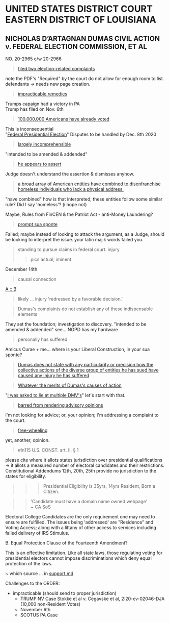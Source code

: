 # UNITED STATES DISTRICT COURT EASTERN DISTRICT OF LOUISIANA

## NICHOLAS D’ARTAGNAN DUMAS CIVIL ACTION v. FEDERAL ELECTION COMMISSION, ET AL

NO. 20-2965 c/w 20-2966

>[filed two election-related complaints](https://github.com/ActionProjects/Actions/blame/main/actions/pages/theSuits/filed/Federal/case2.20-cv-029565-MLCF-DPC/order.md#L21)

note the PDF's "Required" by the court do not allow for enough room to list defendants -> needs new page creation.

> [impracticable remedies](https://github.com/ActionProjects/Actions/blame/main/actions/pages/theSuits/filed/Federal/case2.20-cv-029565-MLCF-DPC/order.md#L23)
> 
Trumps capaign had a victory in PA  
Trump has filed on Nov. 6th

> [100,000,000 Americans have already voted](https://github.com/ActionProjects/Actions/blame/main/actions/pages/theSuits/filed/Federal/case2.20-cv-029565-MLCF-DPC/order.md#L27)

This is inconsequential  
"[Federal Presidential Election](https://github.com/ActionProjects/Actions/blame/a6dc8f6e71e03f20fdf6d3a973fa07d0b280b491/actions/pages/theSuits/Complaints/masterComplaint.md#L38)" Disputes to be handled by Dec. 8th 2020
<!--+todo#todo -cite pics of vote#'s/area-->

> [largely incomprehensible](https://github.com/ActionProjects/Actions/blame/main/actions/pages/theSuits/filed/Federal/case2.20-cv-029565-MLCF-DPC/order.md#L31)

"intended to be amended & addended"

> [he appears to assert](https://github.com/ActionProjects/Actions/blame/main/actions/pages/theSuits/filed/Federal/case2.20-cv-029565-MLCF-DPC/order.md#L33)

Judge doesn't understand the assertion & dismisses anyhow.

> [a broad array of American entities have combined to disenfranchise homeless individuals who lack a physical address.](https://github.com/ActionProjects/Actions/blame/main/actions/pages/theSuits/filed/Federal/case2.20-cv-029565-MLCF-DPC/order.md#L33-59)

"have combined" how is that interpreted; these entities follow some similar rule? Did I say 'homeless'? (i hope not)

Maybe, Rules from FinCEN & the Patriot Act - anti-Money Laundering?

> [prompt sua sponte](https://github.com/ActionProjects/Actions/blame/main/actions/pages/theSuits/filed/Federal/case2.20-cv-029565-MLCF-DPC/order.md#L61 "In law, sua sponte or suo motu describes an act of authority taken without formal prompting from another party. The term is usually applied to actions by a judge taken without a prior motion or request from the parties. The form nostra sponte is sometimes used by the court itself, when the action is taken by a multi-member court, such as an appellate court, rather than by a single judge. While usually applied to actions of a court, the term may reasonably be applied to actions by government agencies and individuals acting in official capacity. One situation in which a party might encourage a judge to move sua sponte occurs when that party is preserving a special appearance, and therefore cannot make motions on its own behalf without making a general appearance. https://en.wikipedia.org/wiki/Sua_sponte")

Failed; maybe instead of looking to attack the argument, as a Judge, should be looking to interpret the issue. your latin majik words failed you.

> standing to pursue claims in federal court. <!-- translation issue w/ standing to sue v. standing to pursue LN#'s & .pdf check-->
> injury
> > pics
> actual, iminent

December 14th
> causal connection

[A :: B](https://en.wikipedia.org/wiki/List_of_logic_symbols "getting there")
> likely ... injury 'redressed by a favorable decision.'
> >

> Dumas's complaints do not establish any of these indispensable elements

They set the foundation; investigation to discovery.
"intended to be amended & addended" see... NOPD has my hardware

> personally has suffered

Amicus Curae + me... where is your Liberal Construction, in your sua sponte?

> [Dumas does not state with any particularity or precision how the collective actions of the diverse group of entities he has sued have caused any injury he has suffered](https://github.com/ActionProjects/Actions/blame/main/actions/pages/theSuits/filed/Federal/case2.20-cv-029565-MLCF-DPC/order.md#L145-153)

<!-- Responding to this order is a waste of time for someone who isn't giving attention anyhow. The appearance of judicial diligence, through the copy pasting of some rulings, most likely from a legal understudy, is largely a display of ignorance of the issue; and, highlights the failure to check the link posted for reference. The Judges OPINIONS slip through the wording used; making clear a posture. -->

> [Whatever the merits of Dumas's causes of action](https://github.com/ActionProjects/Actions/blame/main/actions/pages/theSuits/filed/Federal/case2.20-cv-029565-MLCF-DPC/order.md#L167)
<!-- > > the Merits are to be investigated in this court. -->
"[I was asked to lie at multiple DMV's](https://github.com/ActionProjects/Actions/blame/a6dc8f6e71e03f20fdf6d3a973fa07d0b280b491/actions/pages/theSuits/Complaints/masterComplaint.md#L43)" let's start with that.

> [barred from rendering advisory opinions](https://github.com/ActionProjects/Actions/blame/main/actions/pages/theSuits/filed/Federal/case2.20-cv-029565-MLCF-DPC/order.md#L169)

I'm not looking for advice; or, your opinion; I'm addressing a complaint to the court.

> [free-wheeling](https://github.com/ActionProjects/Actions/blame/main/actions/pages/theSuits/filed/Federal/case2.20-cv-029565-MLCF-DPC/order.md#L171)

yet, another, opinion.

> #ln115 U.S. CONST. art. II, § 1

please cite where it allots states jurisdiction over presidential qualifications  
-> it allots a measured number of electoral candidates and their restrictions.  
Constitutional Addendums 12th, 20th, 25th provide no jurisdiction to the states for eligibility.
> > > Presidential Eligibility is 35yrs, 14yrs Resident, Born a Citizen.
<!-- > > wtf are you thinking the states can restrict that? -->
> > 'Candidate must have a domain name owned webpage' <!--... *really, it's type of lease anyhow from the CANN*-->  
~ CA SoS

Electoral College Candidates are the only requirement one may need to ensure are fulfilled. The issues being 'addressed' are "Residence" and Voting Access; along with a littany of other access to services including failed delivery of IRS Stimulus.

<!-- 
it's more important you able to interpret me; than I you.

the duty upon the court is to establish communicative grounds via translations and comprehension of the truths before it.

the blatant omissions from the Order show a true disregard for the premise of a court in the first place.

The strictly one sided; narrowly scoped view, is in defense of ignorance; rather than seeking the questions before it.

The
-->

B. Equal Protection Clause of the Fourteenth Amendment?

This is an effective limitation. Like all state laws, those regulating voting for presidential electors cannot impose discriminations which deny equal protection of the laws.

~ which source ... in [support.md](/actions/pages/theSuits/Complaints/Presidential_Campaign/Support.md)

Challenges to the ORDER:
- impracticable (should send to proper jurisdiction)
  - TRUMP NV Case Stokke et al v. Cegavske et al, 2:20-cv-02046-DJA (10,000 non-Resident Votes)
  - November 6th
  - SCOTUS PA Case 

<!--made this a while back; thought I had more things to remove, hadn't committed it for nearly a week?. may continue it as a working document for the 'appeal'-->

<!--"DEMAND v. Petition" https://github.com/ActionProjects/Actions/blob/main/actions/pages/theSuits/Complaints/Presidential_Campaign/_resources/trump/petition-for-enforcement-of-election-law.pdf-->
